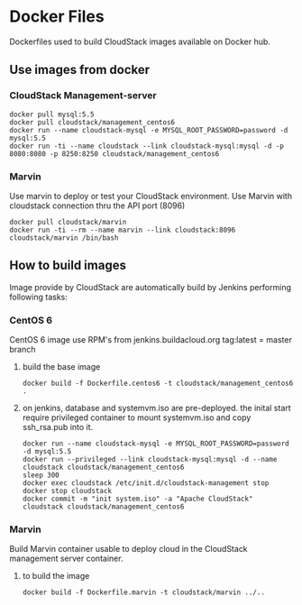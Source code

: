 
# Docker Files

Dockerfiles used to build CloudStack images available on Docker hub.


## Use images from docker

### CloudStack Management-server 

```
docker pull mysql:5.5
docker pull cloudstack/management_centos6
docker run --name cloudstack-mysql -e MYSQL_ROOT_PASSWORD=password -d mysql:5.5
docker run -ti --name cloudstack --link cloudstack-mysql:mysql -d -p 8080:8080 -p 8250:8250 cloudstack/management_centos6
```

### Marvin

Use marvin to deploy or test your CloudStack environment.
Use Marvin with cloudstack connection thru the API port (8096)

```
docker pull cloudstack/marvin
docker run -ti --rm --name marvin --link cloudstack:8096 cloudstack/marvin /bin/bash
```


## How to build images

Image provide by CloudStack are automatically build by Jenkins performing following tasks:


### CentOS 6

CentOS 6 image use RPM's from jenkins.buildacloud.org
tag:latest = master branch

1. build the base image

   ```
   docker build -f Dockerfile.centos6 -t cloudstack/management_centos6 .
   ```

2. on jenkins, database and systemvm.iso are pre-deployed. the inital start require privileged container to
   mount systemvm.iso and copy ssh_rsa.pub into it.

   ```
   docker run --name cloudstack-mysql -e MYSQL_ROOT_PASSWORD=password -d mysql:5.5
   docker run --privileged --link cloudstack-mysql:mysql -d --name cloudstack cloudstack/management_centos6
   sleep 300
   docker exec cloudstack /etc/init.d/cloudstack-management stop
   docker stop cloudstack
   docker commit -m "init system.iso" -a "Apache CloudStack" cloudstack cloudstack/management_centos6
   ```

### Marvin

Build Marvin container usable to deploy cloud in the CloudStack management server container.


1. to build the image

   ```
   docker build -f Dockerfile.marvin -t cloudstack/marvin ../..
   ```
